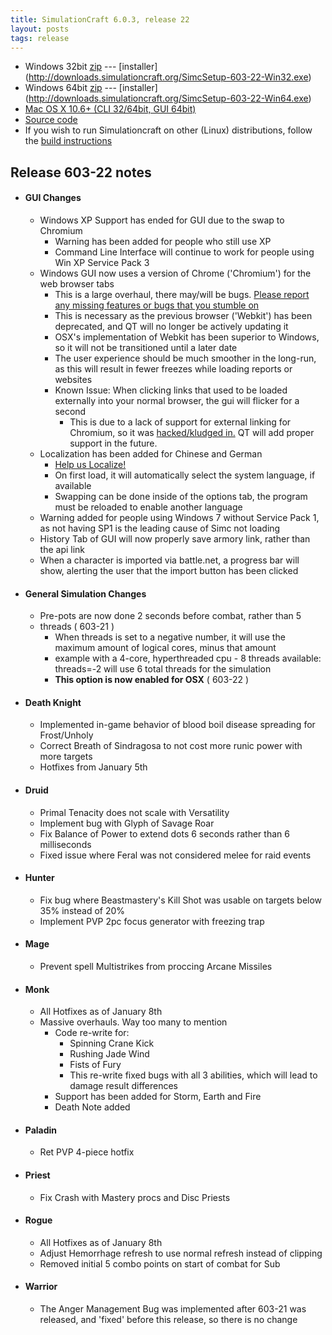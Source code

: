 ```yaml
---
title: SimulationCraft 6.0.3, release 22
layout: posts
tags: release
---
```

* Windows 32bit [zip](http://downloads.simulationcraft.org/simc-603-22-win32.zip) ---  [installer] (http://downloads.simulationcraft.org/SimcSetup-603-22-Win32.exe)
* Windows 64bit [zip](http://downloads.simulationcraft.org/simc-603-22-win64.zip) ---  [installer] (http://downloads.simulationcraft.org/SimcSetup-603-22-Win64.exe)
* [Mac OS X 10.6+ (CLI 32/64bit, GUI 64bit)](http://downloads.simulationcraft.org/simc-603-22-osx-x86.dmg)
* [Source code](http://downloads.simulationcraft.org/simc-603-22-source.zip)
* If you wish to run Simulationcraft on other (Linux) distributions, follow the [build instructions](http://code.google.com/p/simulationcraft/wiki/HowToBuild)
## Release 603-22 notes
* #### GUI Changes
  * Windows XP Support has ended for GUI due to the swap to Chromium 
    * Warning has been added for people who still use XP
	* Command Line Interface will continue to work for people using Win XP Service Pack 3
  * Windows GUI now uses a version of Chrome ('Chromium') for the web browser tabs
    * This is a large overhaul, there may/will be bugs. [Please report any missing features or bugs that you stumble on](https://code.google.com/p/simulationcraft/issues/list)
    * This is necessary as the previous browser ('Webkit') has been deprecated, and QT will no longer be actively updating it
    * OSX's implementation of Webkit has been superior to Windows, so it will not be transitioned until a later date
    * The user experience should be much smoother in the long-run, as this will result in fewer freezes while loading reports or websites
    * Known Issue: When clicking links that used to be loaded externally into your normal browser, the gui will flicker for a second
      * This is due to a lack of support for external linking for Chromium, so it was [hacked/kludged in.](https://code.google.com/p/simulationcraft/source/detail?r=31c2ffd8c0ca7eaf21dc70ac536f5b32c3a97fb4) QT will add proper support in the future. 
  * Localization has been added for Chinese and German
    * [Help us Localize!](https://code.google.com/p/simulationcraft/wiki/Localization)
	* On first load, it will automatically select the system language, if available
    * Swapping can be done inside of the options tab, the program must be reloaded to enable another language
  * Warning added for people using Windows 7 without Service Pack 1, as not having SP1 is the leading cause of Simc not loading  
  * History Tab of GUI will now properly save armory link, rather than the api link
  * When a character is imported via battle.net, a progress bar will show, alerting the user that the import button has been clicked
* #### General Simulation Changes
  * Pre-pots are now done 2 seconds before combat, rather than 5
  * threads ( 603-21 )
    * When threads is set to a negative number, it will use the maximum amount of logical cores, minus that amount
    * example with a 4-core, hyperthreaded cpu - 8 threads available: threads=-2 will use 6 total threads for the simulation
    * **This option is now enabled for OSX** ( 603-22 )
* #### Death Knight
  * Implemented in-game behavior of blood boil disease spreading for Frost/Unholy
  * Correct Breath of Sindragosa to not cost more runic power with more targets
  * Hotfixes from January 5th
* #### Druid
  * Primal Tenacity does not scale with Versatility
  * Implement bug with Glyph of Savage Roar
  * Fix Balance of Power to extend dots 6 seconds rather than 6 milliseconds
  * Fixed issue where Feral was not considered melee for raid events
* #### Hunter
  * Fix bug where Beastmastery's Kill Shot was usable on targets below 35% instead of 20%
  * Implement PVP 2pc focus generator with freezing trap
* #### Mage
  * Prevent spell Multistrikes from proccing Arcane Missiles
* #### Monk
  * All Hotfixes as of January 8th
  * Massive overhauls. Way too many to mention
    * Code re-write for:
      * Spinning Crane Kick
      * Rushing Jade Wind
      * Fists of Fury
	  * This re-write fixed bugs with all 3 abilities, which will lead to damage result differences
    * Support has been added for Storm, Earth and Fire
    * Death Note added
* #### Paladin
  * Ret PVP 4-piece hotfix
* #### Priest
  * Fix Crash with Mastery procs and Disc Priests
* #### Rogue
  * All Hotfixes as of January 8th
  * Adjust Hemorrhage refresh to use normal refresh instead of clipping
  * Removed initial 5 combo points on start of combat for Sub
* #### Warrior
  * The Anger Management Bug was implemented after 603-21 was released, and 'fixed' before this release, so there is no change